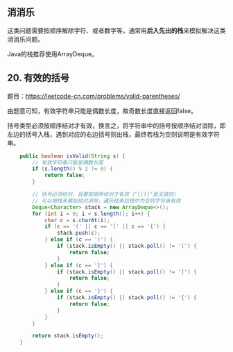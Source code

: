 <!--
date: 2021-10-27T22:34:12+08:00
lastmod: 2021-10-27T22:34:12+08:00
-->

## 消消乐

这类问题需要按顺序解除字符、或者数字等，通常用**后入先出的栈**来模拟解决这类消消乐问题。

Java的栈推荐使用ArrayDeque。

## 20. 有效的括号

题目：https://leetcode-cn.com/problems/valid-parentheses/

由题意可知，有效字符串只能是偶数长度，故奇数长度直接返回false。

括号类型必须按顺序结对才有效，换言之，将字符串中的括号按顺序结对消除，即左边的括号入栈，遇到对应的右边括号则出栈，最终若栈为空则说明是有效字符串。

```java
    public boolean isValid(String s) {
        // 有效字符串只能是偶数长度
        if (s.length() % 2 != 0) {
            return false;
        }

        // 括号必须结对，且要按顺序结对才有效（"([)]"是无效的）
        // 可以用栈来模拟结对消除，遍历结束后栈中为空则字符串有效
        Deque<Character> stack = new ArrayDeque<>();
        for (int i = 0; i < s.length(); i++) {
            char c = s.charAt(i);
            if (c == '(' || c == '[' || c == '{') {
                stack.push(c);
            } else if (c == ')') {
                if (stack.isEmpty() || stack.poll() != '(') {
                    return false;
                }
            } else if (c == ']') {
                if (stack.isEmpty() || stack.poll() != '[') {
                    return false;
                }
            } else if (c == '}') {
                if (stack.isEmpty() || stack.poll() != '{') {
                    return false;
                }
            }
        }

        return stack.isEmpty();
    }
```
<!--
## 301. 删除无效的括号

题目：https://leetcode-cn.com/problems/remove-invalid-parentheses/
-->